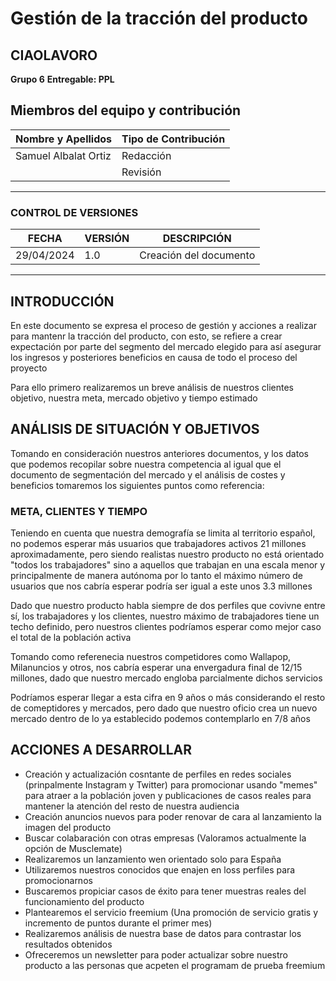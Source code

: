 # Gestión de la tracción del producto

## CIAOLAVORO
**Grupo 6**
**Entregable: PPL**

## Miembros del equipo y contribución

| Nombre y Apellidos     | Tipo de Contribución |
|------------------------|----------------------|
| Samuel Albalat Ortiz   |  Redacción           |
|                        |  Revisión            |

---

### CONTROL DE VERSIONES
| FECHA      | VERSIÓN | DESCRIPCIÓN                                    |
|------------|---------|------------------------------------------------|
| 29/04/2024 | 1.0     | Creación del documento                         |

---

## INTRODUCCIÓN
En este documento se expresa el proceso de gestión y acciones a realizar para mantenr la tracción del producto, con esto, 
se refiere a crear expectación por parte del segmento del mercado elegido para así asegurar los ingresos y posteriores
beneficios en causa de todo el proceso del proyecto

Para ello primero realizaremos un breve análisis de nuestros clientes objetivo, nuestra meta, mercado objetivo y tiempo estimado

## ANÁLISIS DE SITUACIÓN Y OBJETIVOS
Tomando en consideración nuestros anteriores documentos, y los datos que podemos recopilar sobre nuestra competencia al igual que
el documento de segmentación del mercado y el análisis de costes y beneficios tomaremos los siguientes puntos como referencia:

### META, CLIENTES Y TIEMPO
Teniendo en cuenta que nuestra demografía se limita al territorio español, no podemos esperar más usuarios que trabajadores activos
21 millones aproximadamente, pero siendo realistas nuestro producto no está orientado "todos los trabajadores" sino a aquellos que
trabajan en una escala menor y principalmente de manera autónoma por lo tanto el máximo número de usuarios que nos cabría esperar podría ser
igual a este unos 3.3 millones

Dado que nuestro producto habla siempre de dos perfiles que covivne entre sí, los trabajadores y los clientes, 
nuestro máximo de trabajadores tiene un techo definido, pero nuestros clientes podríamos esperar como mejor caso el total de la población activa

Tomando como referenecia nuestros competidores como Wallapop, Milanuncios y otros, nos cabría esperar una envergadura final de 12/15 millones, dado que nuestro mercado engloba parcialmente dichos servicios

Podríamos esperar llegar a esta cifra en 9 años o más considerando el resto de comeptidores y mercados, pero dado que nuestro oficio
crea un nuevo mercado dentro de lo ya establecido podemos contemplarlo en 7/8 años

## ACCIONES A DESARROLLAR
- Creación y actualización cosntante de perfiles en redes sociales (prinpalmente Instagram y Twitter) para promocionar usando "memes" para atraer a la población joven y publicaciones de casos reales para mantener la atención del resto de nuestra audiencia
- Creación anuncios nuevos para poder renovar de cara al lanzamiento la imagen del producto
- Buscar colabaración con otras empresas (Valoramos actualmente la opción de Musclemate)
- Realizaremos un lanzamiento wen orientado solo para España
- Utilizaremos nuestros conocidos que enajen en loss perfiles para promocionarnos
- Buscaremos propiciar casos de éxito para tener muestras reales del funcionamiento del producto
- Plantearemos el servicio freemium (Una promoción de servicio gratis y incremento de puntos durante el primer mes)
- Realizaremos análisis de nuestra base de datos para contrastar los resultados obtenidos
- Ofreceremos un newsletter para poder actualizar sobre nuestro producto a las personas que acpeten el programam de prueba freemium

